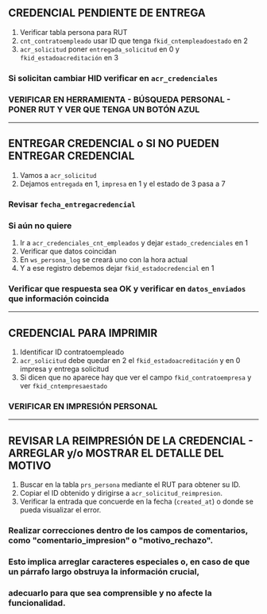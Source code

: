 ## CREDENCIAL PENDIENTE DE ENTREGA

1. Verificar tabla persona para RUT  
2. `cnt_contratoempleado` usar ID que tenga `fkid_cntempleadoestado` en 2  
3. `acr_solicitud` poner `entregada_solicitud` en 0 y `fkid_estadoacreditación` en 3  

### Si solicitan cambiar HID verificar en `acr_credenciales`  
### VERIFICAR EN HERRAMIENTA - BÚSQUEDA PERSONAL - PONER RUT Y VER QUE TENGA UN BOTÓN AZUL

---

## ENTREGAR CREDENCIAL o SI NO PUEDEN ENTREGAR CREDENCIAL

1. Vamos a `acr_solicitud`  
2. Dejamos `entregada` en 1, `impresa` en 1 y el estado de 3 pasa a 7  
### Revisar `fecha_entregacredencial`

### Si aún no quiere  
1. Ir a `acr_credenciales_cnt_empleados` y dejar `estado_credenciales` en 1  
2. Verificar que datos coincidan  
3. En `ws_persona_log` se creará uno con la hora actual  
4. Y a ese registro debemos dejar `fkid_estadocredencial` en 1  
### Verificar que respuesta sea OK y verificar en `datos_enviados` que información coincida

---

## CREDENCIAL PARA IMPRIMIR

1. Identificar ID contratoempleado  
2. `acr_solicitud` debe quedar en 2 el `fkid_estadoacreditación` y en 0 impresa y entrega solicitud  
3. Si dicen que no aparece hay que ver el campo `fkid_contratoempresa` y ver `fkid_cntempresaestado`  
### VERIFICAR EN IMPRESIÓN PERSONAL

---

## REVISAR LA REIMPRESIÓN DE LA CREDENCIAL - ARREGLAR y/o MOSTRAR EL DETALLE DEL MOTIVO

1. Buscar en la tabla `prs_persona` mediante el RUT para obtener su ID.  
2. Copiar el ID obtenido y dirigirse a `acr_solicitud_reimpresion`.  
3. Verificar la entrada que concuerde en la fecha (`created_at`) o donde se pueda visualizar el error.

### Realizar correcciones dentro de los campos de comentarios, como "comentario_impresion" o "motivo_rechazo".  
### Esto implica arreglar caracteres especiales o, en caso de que un párrafo largo obstruya la información crucial,  
### adecuarlo para que sea comprensible y no afecte la funcionalidad.

